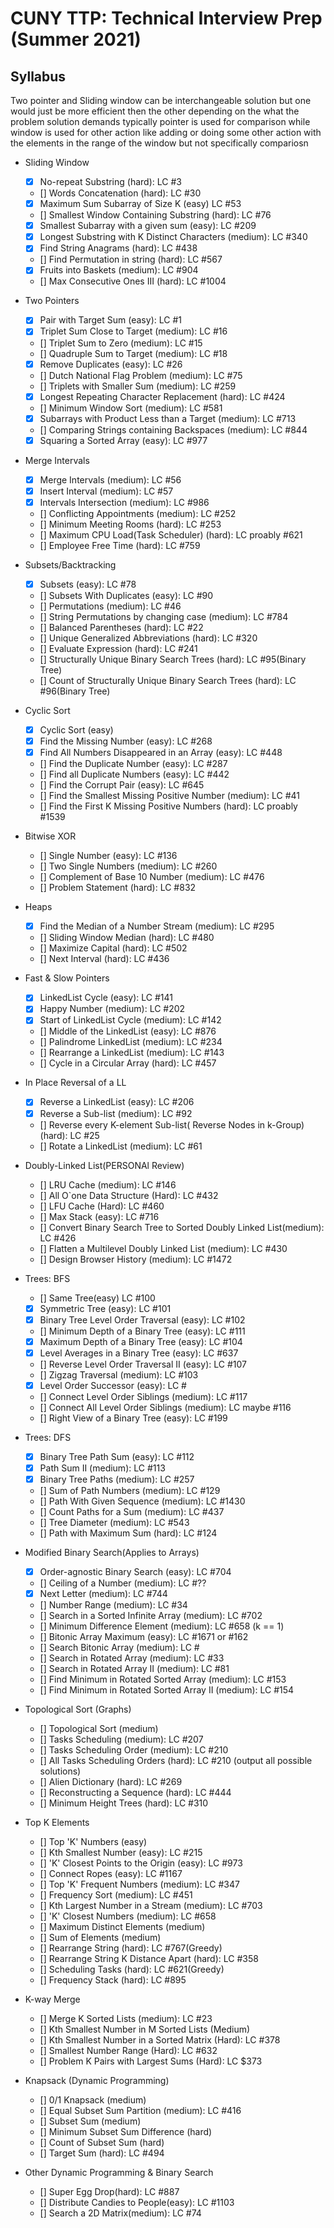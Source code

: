 # CUNY TTP: Technical Interview Prep (Summer 2021)

## Syllabus

Two pointer and Sliding window can be interchangeable solution but one would just be more efficient then the other depending on the what the problem solution demands typically pointer is used for comparison while window is used for other action like adding or doing some other action with the elements in the range of the window but not specifically compariosn

- Sliding Window
  - [x] No-repeat Substring (hard): LC #3
  - [] Words Concatenation (hard): LC #30
  - [x] Maximum Sum Subarray of Size K (easy) LC #53
  - [] Smallest Window Containing Substring (hard): LC #76
  - [x] Smallest Subarray with a given sum (easy): LC #209
  - [x] Longest Substring with K Distinct Characters (medium): LC #340
  - [x] Find String Anagrams (hard): LC #438
  - [] Find Permutation in string (hard): LC #567
  - [x] Fruits into Baskets (medium): LC #904
  - [] Max Consecutive Ones III (hard): LC #1004
  
- Two Pointers
  - [x] Pair with Target Sum (easy): LC #1
  - [x] Triplet Sum Close to Target (medium): LC #16
  - [] Triplet Sum to Zero (medium): LC #15
  - [] Quadruple Sum to Target (medium): LC #18
  - [x] Remove Duplicates (easy): LC #26
  - [] Dutch National Flag Problem (medium): LC #75
  - [] Triplets with Smaller Sum (medium): LC #259
  - [x] Longest Repeating Character Replacement (hard): LC #424
  - [] Minimum Window Sort (medium): LC #581
  - [x] Subarrays with Product Less than a Target (medium): LC #713
  - [] Comparing Strings containing Backspaces (medium): LC #844
  - [x] Squaring a Sorted Array (easy): LC #977

- Merge Intervals
  - [x] Merge Intervals (medium): LC #56
  - [x] Insert Interval (medium): LC #57
  - [x] Intervals Intersection (medium): LC #986
  - [] Conflicting Appointments (medium): LC #252
  - [] Minimum Meeting Rooms (hard): LC #253
  - [] Maximum CPU Load(Task Scheduler) (hard): LC proably #621
  - [] Employee Free Time (hard): LC #759

- Subsets/Backtracking
  - [x] Subsets (easy): LC #78
  - [] Subsets With Duplicates (easy): LC #90
  - [] Permutations (medium): LC #46
  - [] String Permutations by changing case (medium): LC #784
  - [] Balanced Parentheses (hard): LC #22
  - [] Unique Generalized Abbreviations (hard): LC #320
  - [] Evaluate Expression (hard): LC #241
  - [] Structurally Unique Binary Search Trees (hard): LC #95(Binary Tree)
  - [] Count of Structurally Unique Binary Search Trees (hard): LC #96(Binary Tree)

- Cyclic Sort
  - [x] Cyclic Sort (easy)
  - [x] Find the Missing Number (easy): LC #268
  - [x] Find All Numbers Disappeared in an Array (easy): LC #448
  - [] Find the Duplicate Number (easy): LC #287
  - [] Find all Duplicate Numbers (easy): LC #442
  - [] Find the Corrupt Pair (easy): LC #645
  - [] Find the Smallest Missing Positive Number (medium): LC #41
  - [] Find the First K Missing Positive Numbers (hard): LC proably #1539

- Bitwise XOR
  - [] Single Number (easy): LC #136
  - [] Two Single Numbers (medium): LC #260
  - [] Complement of Base 10 Number (medium): LC #476
  - [] Problem Statement (hard): LC #832

- Heaps
  - [x] Find the Median of a Number Stream (medium): LC #295
  - [] Sliding Window Median (hard): LC #480
  - [] Maximize Capital (hard): LC #502
  - [] Next Interval (hard): LC #436
  
- Fast & Slow Pointers
  - [x] LinkedList Cycle (easy): LC #141
  - [x] Happy Number (medium): LC #202
  - [x] Start of LinkedList Cycle (medium): LC #142
  - [] Middle of the LinkedList (easy): LC #876
  - [] Palindrome LinkedList (medium): LC #234
  - [] Rearrange a LinkedList (medium): LC #143
  - [] Cycle in a Circular Array (hard): LC #457
  
- In Place Reversal of a LL
  - [x] Reverse a LinkedList (easy): LC #206
  - [x] Reverse a Sub-list (medium): LC #92
  - [] Reverse every K-element Sub-list( Reverse Nodes in k-Group) (hard): LC #25
  - [] Rotate a LinkedList (medium): LC #61

- Doubly-Linked List(PERSONAl Review)
  - [] LRU Cache (medium): LC #146
  - [] All O`one Data Structure (Hard): LC #432
  - [] LFU Cache (Hard): LC #460
  - [] Max Stack (easy): LC #716
  - [] Convert Binary Search Tree to Sorted Doubly Linked List(medium): LC #426
  - [] Flatten a Multilevel Doubly Linked List (medium): LC #430
  - [] Design Browser History (medium): LC #1472

- Trees: BFS
  - [] Same Tree(easy) LC #100
  - [x] Symmetric Tree (easy): LC #101
  - [x] Binary Tree Level Order Traversal (easy): LC #102
  - [] Minimum Depth of a Binary Tree (easy): LC #111
  - [x] Maximum Depth of a Binary Tree (easy): LC #104
  - [x] Level Averages in a Binary Tree (easy): LC #637
  - [] Reverse Level Order Traversal II (easy): LC #107
  - [] Zigzag Traversal (medium): LC #103
  - [x] Level Order Successor (easy): LC #
  - [] Connect Level Order Siblings (medium): LC #117
  - [] Connect All Level Order Siblings (medium): LC maybe #116
  - [] Right View of a Binary Tree (easy): LC #199  
  
- Trees: DFS
  - [x] Binary Tree Path Sum (easy): LC #112
  - [x] Path Sum II (medium): LC #113
  - [x] Binary Tree Paths (medium): LC #257
  - [] Sum of Path Numbers (medium): LC #129
  - [] Path With Given Sequence (medium): LC #1430
  - [] Count Paths for a Sum (medium): LC #437
  - [] Tree Diameter (medium): LC #543
  - [] Path with Maximum Sum (hard): LC #124

- Modified Binary Search(Applies to Arrays)
  - [x] Order-agnostic Binary Search (easy): LC #704
  - [] Ceiling of a Number (medium): LC #??
  - [x] Next Letter (medium): LC #744
  - [] Number Range (medium): LC #34
  - [] Search in a Sorted Infinite Array (medium): LC #702
  - [] Minimum Difference Element (medium): LC #658 (k == 1)
  - [] Bitonic Array Maximum (easy): LC #1671 or #162
  - [] Search Bitonic Array (medium): LC #
  - [] Search in Rotated Array (medium): LC #33
  - [] Search in Rotated Array II (medium): LC #81
  - [] Find Minimum in Rotated Sorted Array (medium): LC #153
  - [] Find Minimum in Rotated Sorted Array II (medium): LC #154

- Topological Sort (Graphs)
  - [] Topological Sort (medium)
  - [] Tasks Scheduling (medium): LC #207
  - [] Tasks Scheduling Order (medium): LC #210
  - [] All Tasks Scheduling Orders (hard): LC #210 (output all possible solutions)
  - [] Alien Dictionary (hard): LC #269
  - [] Reconstructing a Sequence (hard): LC #444
  - [] Minimum Height Trees (hard): LC #310

- Top K Elements
  - [] Top 'K' Numbers (easy)
  - [] Kth Smallest Number (easy): LC #215
  - [] 'K' Closest Points to the Origin (easy): LC #973
  - [] Connect Ropes (easy): LC #1167
  - [] Top 'K' Frequent Numbers (medium): LC #347
  - [] Frequency Sort (medium): LC #451
  - [] Kth Largest Number in a Stream (medium): LC #703
  - [] 'K' Closest Numbers (medium): LC #658
  - [] Maximum Distinct Elements (medium)
  - [] Sum of Elements (medium)
  - [] Rearrange String (hard): LC #767(Greedy)
  - [] Rearrange String K Distance Apart (hard): LC #358
  - [] Scheduling Tasks (hard): LC #621(Greedy)
  - [] Frequency Stack (hard): LC #895
  
- K-way Merge
  - [] Merge K Sorted Lists (medium): LC #23
  - [] Kth Smallest Number in M Sorted Lists (Medium)
  - [] Kth Smallest Number in a Sorted Matrix (Hard): LC #378
  - [] Smallest Number Range (Hard): LC #632
  - [] Problem K Pairs with Largest Sums (Hard): LC $373
  
- Knapsack (Dynamic Programming)
  - [] 0/1 Knapsack (medium)
  - [] Equal Subset Sum Partition (medium): LC #416
  - [] Subset Sum (medium)
  - [] Minimum Subset Sum Difference (hard)
  - [] Count of Subset Sum (hard)
  - [] Target Sum (hard): LC #494

- Other Dynamic Programming & Binary Search
  - [] Super Egg Drop(hard): LC #887
  - [] Distribute Candies to People(easy): LC #1103
  - [] Search a 2D Matrix(medium): LC #74
